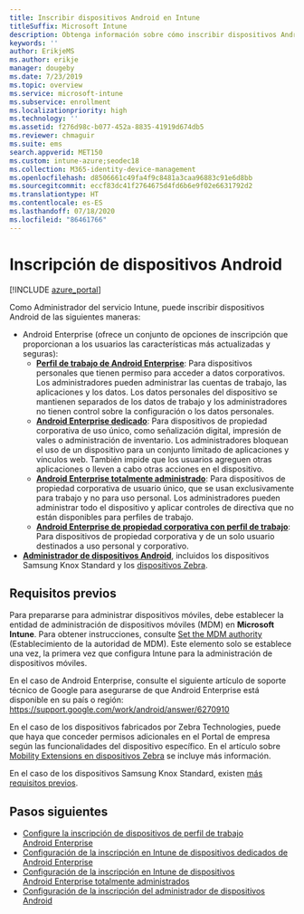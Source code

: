 ```yaml
---
title: Inscribir dispositivos Android en Intune
titleSuffix: Microsoft Intune
description: Obtenga información sobre cómo inscribir dispositivos Android en Intune.
keywords: ''
author: ErikjeMS
ms.author: erikje
manager: dougeby
ms.date: 7/23/2019
ms.topic: overview
ms.service: microsoft-intune
ms.subservice: enrollment
ms.localizationpriority: high
ms.technology: ''
ms.assetid: f276d98c-b077-452a-8835-41919d674db5
ms.reviewer: chmaguir
ms.suite: ems
search.appverid: MET150
ms.custom: intune-azure;seodec18
ms.collection: M365-identity-device-management
ms.openlocfilehash: d8506661c49fa4f9c8481a3caa96883c91e6d8bb
ms.sourcegitcommit: eccf83dc41f2764675d4fd6b6e9f02e6631792d2
ms.translationtype: HT
ms.contentlocale: es-ES
ms.lasthandoff: 07/18/2020
ms.locfileid: "86461766"
---
```

# <a name="enroll-android-devices"></a>Inscripción de dispositivos Android

[!INCLUDE [azure_portal](../includes/azure_portal.md)]

Como Administrador del servicio Intune, puede inscribir dispositivos Android de las siguientes maneras:
- Android Enterprise (ofrece un conjunto de opciones de inscripción que proporcionan a los usuarios las características más actualizadas y seguras):
    - [**Perfil de trabajo de Android Enterprise**](android-work-profile-enroll.md): Para dispositivos personales que tienen permiso para acceder a datos corporativos. Los administradores pueden administrar las cuentas de trabajo, las aplicaciones y los datos. Los datos personales del dispositivo se mantienen separados de los datos de trabajo y los administradores no tienen control sobre la configuración o los datos personales. 
    - [**Android Enterprise dedicado**](android-kiosk-enroll.md): Para dispositivos de propiedad corporativa de uso único, como señalización digital, impresión de vales o administración de inventario. Los administradores bloquean el uso de un dispositivo para un conjunto limitado de aplicaciones y vínculos web. También impide que los usuarios agreguen otras aplicaciones o lleven a cabo otras acciones en el dispositivo.
    - [**Android Enterprise totalmente administrado**](android-fully-managed-enroll.md): Para dispositivos de propiedad corporativa de usuario único, que se usan exclusivamente para trabajo y no para uso personal. Los administradores pueden administrar todo el dispositivo y aplicar controles de directiva que no están disponibles para perfiles de trabajo.
    - [**Android Enterprise de propiedad corporativa con perfil de trabajo**](android-corporate-owned-work-profile-enroll.md): Para dispositivos de propiedad corporativa y de un solo usuario destinados a uso personal y corporativo.
- [**Administrador de dispositivos Android**](android-enroll-device-administrator.md), incluidos los dispositivos Samsung Knox Standard y los [dispositivos Zebra](../configuration/android-zebra-mx-overview.md). 

## <a name="prerequisites"></a>Requisitos previos

Para prepararse para administrar dispositivos móviles, debe establecer la entidad de administración de dispositivos móviles (MDM) en **Microsoft Intune**. Para obtener instrucciones, consulte [Set the MDM authority](../fundamentals/mdm-authority-set.md) (Establecimiento de la autoridad de MDM). Este elemento solo se establece una vez, la primera vez que configura Intune para la administración de dispositivos móviles.

En el caso de Android Enterprise, consulte el siguiente artículo de soporte técnico de Google para asegurarse de que Android Enterprise está disponible en su país o región: https://support.google.com/work/android/answer/6270910

En el caso de los dispositivos fabricados por Zebra Technologies, puede que haya que conceder permisos adicionales en el Portal de empresa según las funcionalidades del dispositivo específico. En el artículo sobre [Mobility Extensions en dispositivos Zebra](../configuration/android-zebra-mx-overview.md) se incluye más información.

En el caso de los dispositivos Samsung Knox Standard, existen [más requisitos previos](android-samsung-knox-mobile-enroll.md).

## <a name="next-steps"></a>Pasos siguientes

- [Configure la inscripción de dispositivos de perfil de trabajo Android Enterprise](android-work-profile-enroll.md)
- [Configuración de la inscripción en Intune de dispositivos dedicados de Android Enterprise](android-kiosk-enroll.md)
- [Configuración de la inscripción en Intune de dispositivos Android Enterprise totalmente administrados](android-fully-managed-enroll.md)
- [Configuración de la inscripción del administrador de dispositivos Android](android-enroll-device-administrator.md)

